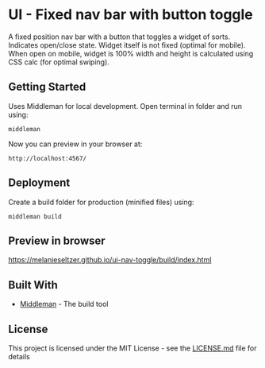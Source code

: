 # UI - Fixed nav bar with button toggle
A fixed position nav bar with a button that toggles a widget of sorts. Indicates open/close state. Widget itself is not fixed (optimal for mobile). When open on mobile, widget is 100% width and height is calculated using CSS calc (for optimal swiping).

## Getting Started
Uses Middleman for local development. Open terminal in folder and run using:
```
middleman
```
Now you can preview in your browser at:

```
http://localhost:4567/
```

## Deployment
Create a build folder for production (minified files) using:

```
middleman build
```

## Preview in browser
https://melanieseltzer.github.io/ui-nav-toggle/build/index.html

## Built With
* [Middleman](https://middlemanapp.com/) - The build tool

## License
This project is licensed under the MIT License - see the [LICENSE.md](LICENSE.md) file for details
